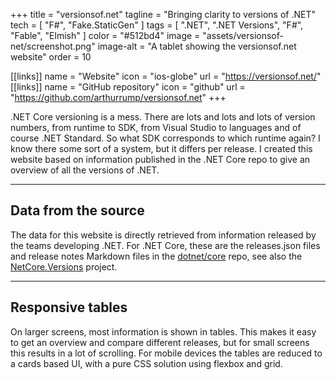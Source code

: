 +++
title = "versionsof.net"
tagline = "Bringing clarity to versions of .NET"
tech = [ "F#", "Fake.StaticGen" ]
tags = [ ".NET", ".NET Versions", "F#", "Fable", "Elmish" ]
color = "#512bd4"
image = "assets/versionsof-net/screenshot.png"
image-alt = "A tablet showing the versionsof.net website"
order = 10

[[links]]
name = "Website"
icon = "ios-globe"
url = "https://versionsof.net/"
[[links]]
name = "GitHub repository"
icon = "github"
url = "https://github.com/arthurrump/versionsof.net"
+++

.NET Core versioning is a mess. There are lots and lots and lots of version numbers, from runtime to SDK, from Visual Studio to languages and of course .NET Standard. So what SDK corresponds to which runtime again? I know there some sort of a system, but it differs per release. I created this website based on information published in the .NET Core repo to give an overview of all the versions of .NET.

---

## Data from the source
The data for this website is directly retrieved from information released by the teams developing .NET. For .NET Core, these are the releases.json files and release notes Markdown files in the [dotnet/core](https://github.com/dotnet/core) repo, see also the [NetCore.Versions](/projects/netcore-versions) project.

---

## Responsive tables
On larger screens, most information is shown in tables. This makes it easy to get an overview and compare different releases, but for small screens this results in a lot of scrolling. For mobile devices the tables are reduced to a cards based UI, with a pure CSS solution using flexbox and grid.